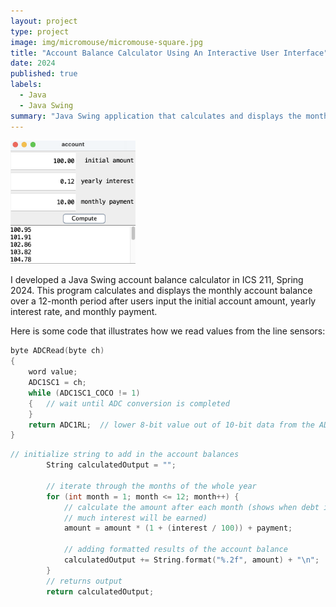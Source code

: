 ```yaml
---
layout: project
type: project
image: img/micromouse/micromouse-square.jpg
title: "Account Balance Calculator Using An Interactive User Interface"
date: 2024
published: true
labels:
  - Java
  - Java Swing
summary: "Java Swing application that calculates and displays the monthly account balance over a 12-month period."
---
```


<div class="text-center p-4">
  <img width="200px" src="../img/account.png" class="img-thumbnail" >
</div>

I developed a Java Swing account balance calculator in ICS 211, Spring 2024. This program calculates and displays the monthly account balance over a 12-month period after users input the initial account amount, yearly interest rate, and monthly payment. 

Here is some code that illustrates how we read values from the line sensors:

```cpp
byte ADCRead(byte ch)
{
    word value;
    ADC1SC1 = ch;
    while (ADC1SC1_COCO != 1)
    {   // wait until ADC conversion is completed   
    }
    return ADC1RL;  // lower 8-bit value out of 10-bit data from the ADC
}
```

```cpp
// initialize string to add in the account balances
		String calculatedOutput = "";

		// iterate through the months of the whole year
		for (int month = 1; month <= 12; month++) {
			// calculate the amount after each month (shows when debt is payed off or how
			// much interest will be earned)
			amount = amount * (1 + (interest / 100)) + payment;

			// adding formatted results of the account balance
			calculatedOutput += String.format("%.2f", amount) + "\n";
		}
		// returns output
		return calculatedOutput;
```
